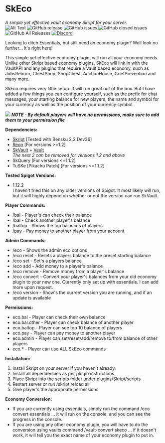 # SkEco
*A simple yet effective vault economy Skript for your server.*    
![Alt Text](https://i.imgur.com/KQAXWNe.png)
![GitHub release](https://img.shields.io/github/release/ShaneBeee/SkEco.svg)
![GitHub issues](https://img.shields.io/github/issues-raw/ShaneBeee/SkEco.svg)
![GitHub closed issues](https://img.shields.io/github/issues-closed-raw/ShaneBeee/SkEco.svg)
![GitHub All Releases](https://img.shields.io/github/downloads/ShaneBeee/SkEco/total.svg)
[![Discord](https://img.shields.io/discord/425192525091831808.svg)](https://discordapp.com/invite/km3UF8Q)

Looking to ditch Essentials, but still need an economy plugin? Well look no further... it's right here!

This simple yet effective economy plugin, will run all your economy needs. Unlike other Skript based economy plugins, SkEco will link in with the VaultAPI and any plugins that require a Vault based economy, such as JobsReborn, ChestShop, ShopChest, AuctionHouse, GriefPrevention and many more.

SkEco requires very little setup. It will run great out of the box. But I have added a few things you can configure yourself, such as the prefix for chat messages, your starting balance for new players, the name and symbol for your currency as well as the position of your currency symbol.  
  
![ ](https://placehold.it/15/f03c15/000000?text=+) **_NOTE - By default players will have no permissions, make sure to add them to your permission file_**

**Dependencies:**
- [Skript](https://github.com/SkriptLang/Skript/releases) [Tested with Bensku 2.2 Dev36]
- [Reqn](https://forums.skunity.com/resources/reqn.95/) [For versions >=1.2]
- [SkVault](https://forums.skunity.com/resources/skvault-skript-economy-registerer.576/) + [Vault](https://www.spigotmc.org/resources/vault.34315/)  
*The next 2 can be removed for versions 1.2 and above*
- SkQuery [For versions <=1.1.2]
- TuSKe [Pikachu Patch] [For versions <=1.1.2]

**Tested Spigot Versions:**
- 1.12.2  
I haven't tried this on any older versions of Spigot. It most likely will run, but it will highly depend on whether or not the version can run SkVault.

**Player Commands:**
- /bal - Player's can check their balance
- /bal <player> - Check another player's balance
- /baltop - Shows the top balances of players
- /pay <player> <amount> - Pay money to another player from your account

**Admin Commands:**
- /eco - Shows the admin eco options
- /eco reset <player> - Resets a players balance to the preset starting balance
- /eco set <player> <amount> - Set's a players balance
- /eco add <player> <amount> - Add money to a player's balance
- /eco remove <player> <amount> - Remove money from a player's balance
- /eco convert <economy plugin> - Convert your player's balances from your old economy plugin to your new one. Currently only set up with essentials. I can add more upon request.
- /eco version - Show's the current version you are running, and if an update is available

**Permissions:**
- eco.bal - Player can check their own balance
- eco.bal.other - Player can check balance of another player
- eco.baltop - Player can see top 10 balance of players
- eco.pay - Player can pay money to another player
- eco.admin - Player can set/reset/add/remove to/from balance of other players
- eco.* - Player can use ALL SkEco commands

**Installation:**
1) Install Skript on your server if you haven't already.
2) Install all dependencies as per plugin instructions.
3) Place Skript into the scripts folder under plugins/Skript/scripts
4) Restart server or run /skript reload all
5) Give player's the appropriate permissions

**Economy Conversion:**
- If you are currently using essentials, simply run the command /eco convert essentials ... it will run on the console, and you can see the progress in the console.
- If you are using any other economy plugin, you will have to do the conversion using vaults command /vault-convert <your eco plugin here> skeco ... if it doesn't work, it will tell you the exact name of your economy plugin to put in.
